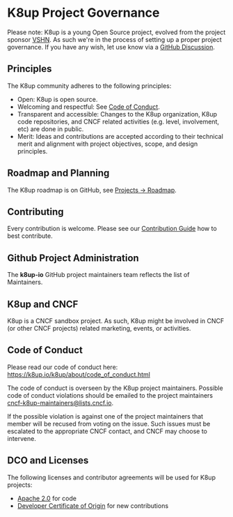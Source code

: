 # K8up Project Governance

Please note: K8up is a young Open Source project, evolved from the project sponsor [VSHN](https://www.vshn.ch/).
As such we're in the process of setting up a proper project governance.
If you have any wish, let use know via a [GitHub Discussion](https://github.com/k8up-io/k8up/discussions).

## Principles

The K8up community adheres to the following principles:

- Open: K8up is open source.
- Welcoming and respectful: See [Code of Conduct](#code-of-conduct).
- Transparent and accessible: Changes to the K8up organization, K8up code repositories,
  and CNCF related activities (e.g. level, involvement, etc) are done in public.
- Merit: Ideas and contributions are accepted according to their technical merit and alignment with
  project objectives, scope, and design principles.

## Roadmap and Planning

The K8up roadmap is on GitHub, see [Projects -> Roadmap](https://github.com/k8up-io/k8up/projects/2).

## Contributing

Every contribution is welcome.
Please see our [Contribution Guide](https://k8up.io/k8up/about/contribution_guide.html) how to best contribute.

## Github Project Administration

The __k8up-io__ GitHub project maintainers team reflects the list of Maintainers.

## K8up and CNCF

K8up is a CNCF sandbox project.
As such, K8up might be involved in CNCF (or other CNCF projects) related marketing, events, or activities.

## Code of Conduct

Please read our code of conduct here: https://k8up.io/k8up/about/code_of_conduct.html

The code of conduct is overseen by the K8up project maintainers.
Possible code of conduct violations should be emailed to the project maintainers cncf-k8up-maintainers@lists.cncf.io.

If the possible violation is against one of the project maintainers that member will be recused from voting on the issue.
Such issues must be escalated to the appropriate CNCF contact, and CNCF may choose to intervene.

## DCO and Licenses

The following licenses and contributor agreements will be used for K8up projects:

* [Apache 2.0](https://opensource.org/licenses/Apache-2.0) for code
* [Developer Certificate of Origin](https://developercertificate.org/) for new contributions

